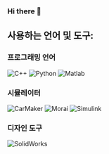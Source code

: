 ### Hi there 👋

## 사용하는 언어 및 도구:

### 프로그래밍 언어
![C++](https://img.shields.io/badge/C++-00599C?style=flat-square&logo=cplusplus&logoColor=white)
![Python](https://img.shields.io/badge/Python-3776AB?style=flat-square&logo=python&logoColor=white)
![Matlab](https://img.shields.io/badge/Matlab-0076A8?style=flat-square&logo=mathworks&logoColor=white)

### 시뮬레이터
![CarMaker](https://img.shields.io/badge/CarMaker-FFA500?style=flat-square&logo=&logoColor=white) <!-- CarMaker 로고가 없어 대체 색상 사용 -->
![Morai](https://img.shields.io/badge/Morai-0088CC?style=flat-square&logo=&logoColor=white) <!-- Morai 로고가 없어 대체 색상 사용 -->
![Simulink](https://img.shields.io/badge/Simulink-0076A8?style=flat-square&logo=mathworks&logoColor=white)

### 디자인 도구
![SolidWorks](https://img.shields.io/badge/SolidWorks-FFA500?style=flat-square&logo=solidworks&logoColor=white)



<!--
**youngsangc/youngsangc** is a ✨ _special_ ✨ repository because its `README.md` (this file) appears on your GitHub profile.

Here are some ideas to get you started:

- 🔭 I’m currently working on ...
- 🌱 I’m currently learning ...
- 👯 I’m looking to collaborate on ...
- 🤔 I’m looking for help with ...
- 💬 Ask me about ...
- 📫 How to reach me: ...
- 😄 Pronouns: ...
- ⚡ Fun fact: ...
-->
